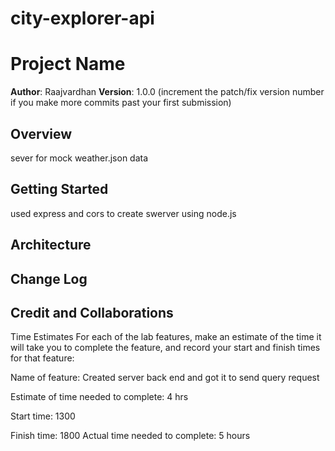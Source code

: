 # city-explorer-api
# Project Name

**Author**: Raajvardhan
**Version**: 1.0.0 (increment the patch/fix version number if you make more commits past your first submission)

## Overview
sever for mock weather.json data

## Getting Started
used express and cors to create swerver using node.js

## Architecture
<!-- Provide a detailed description of the application design. What technologies (languages, libraries, etc) you're using, and any other relevant design information. -->

## Change Log
<!-- Use this area to document the iterative changes made to your application as each feature is successfully implemented. Use time stamps. Here's an example:

01-01-2001 4:59pm - Application now has a fully-functional express server, with a GET route for the location resource. -->

## Credit and Collaborations
<!-- Give credit (and a link) to other people or resources that helped you build this application. -->
Time Estimates
For each of the lab features, make an estimate of the time it will take you to complete the feature, and record your start and finish times for that feature:

Name of feature: Created server back end and got it to send query request

Estimate of time needed to complete: 4 hrs

Start time: 1300

Finish time: 1800
Actual time needed to complete: 5 hours